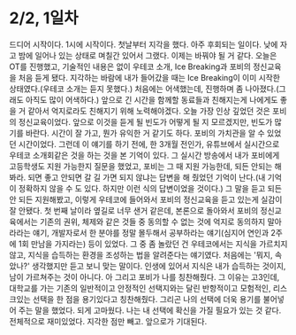# 2/2, 1일차

드디어 시작이다. 1시에 시작이다. 첫날부터 지각을 했다. 아주 후회되는 일이다. 낮에 자고 밤에 일어나 있는 상태로 며칠간 있어서 그랬다. 이제는 바꿔야 될 거 같다. 오늘은 OT를 진행했고, 기술적인 내용은 없이 우테코 소개, Ice Breaking과 포비의 정신교육을 처음 듣게 됐다. 지각하는 바람에 내가 들어갔을 때는 Ice Breaking이 이미 시작한 상태였다.(우테코 소개는 듣지 못했다.) 처음에는 어색했는데, 진행하며 좀 나아졌다.(그래도 아직도 많이 어색하다.) 앞으로 긴 시간을 함께할 동료들과 친해지는게 나에게도 좋을 거 같아서 억지로라도 친해지기 위해 노력해야겠다. 오늘 가장 인상 깊었던 것은 포비의 정신교육이었다. 앞으로 이것을 듣게 될 빈도가 어떻게 될 지 모르겠지만, 빈도가 많기를 바란다. 시간이 잘 가고, 뭔가 유익한 거 같기도 하다. 포비의 가치관을 알 수 있었던 시간이었다. 그런데 이 얘기를 하기 전에, 한 3개월 전인가, 유튜브에서 실시간으로 우테코 소개회같은 것을 하는 것을 본 기억이 있다. 그 실시간 방송에서 내가 포비에게 고등학생도 지원 가능한지 질문을 했었고, 포비는 그 때 지원 가능한데, 되든 안되는 해봐라. 되면 좋고 안되면 갈 길 가면 되지 않냐는 답변을 해 줬었던 기억이 난다.(내 기억이 정확하지 않을 수 도 있다. 하지만 이런 식의 답변이었을 것이다.) 그 말을 듣고 되든 안 되든 지원해봤고, 이렇게 우테코에 들어와서 포비의 정신교육을 듣고 있는게 실감이 잘 안됐다.
첫 번째 날이라 옆길로 너무 샌거 같은데, 본론으로 돌아와서 포비의 정신교육에서는 기존의 권위, 체제와 같은 것들 중 동의할 수 없는 것에 억지로 동의하지 말아라라는 얘기, 개발자로서 한 분야를 정말 몰두해서 공부하라는 얘기(심지어 연인과 2주에 1회 만남을 가지라는) 등이 있었다. 그 중 좀 놀랐던 건 우테코에서는 지식을 가르치지 않고, 지식을 습득하는 환경을 조성하는 법을 알려준다는 얘기였다. 처음에는 '뭐지, 속았나?' 생각했지만 듣고 보니 맞는 말이다. 인생에 있어서 지식은 내가 습득하는 것이지, 남이 가르쳐주는 것이 아니다. 아 그리고 포비가 나를 칭찬해줬다. 그 이유는 고3인데, 대학교를 가는 기존의 일반적이고 안정적인 선택지와는 달린 반항적이고 모험적인, 리스크있는 선택을 한 점을 용기있다고 칭찬해줬다. 그리곤 나의 선택에 더욱 용기를 불어넣어 주는 말을 했었다. 되게 고마웠다. 나는 내 선택에 확신을 가질 필요가 있는 것 같다.
전체적으로 재미있었다. 지각한 점만 빼고.
앞으로가 기대된다.

